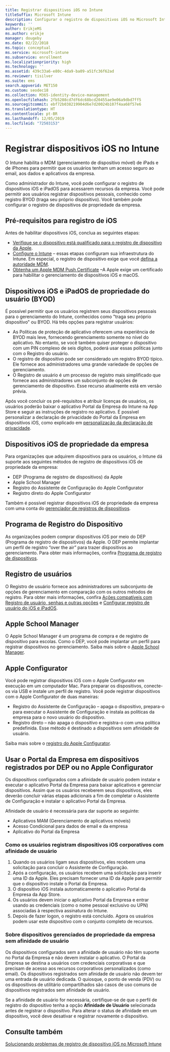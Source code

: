 ```yaml
---
title: Registrar dispositivos iOS no Intune
titleSuffix: Microsoft Intune
description: Configurar o registro de dispositivos iOS no Microsoft Intune.
keywords: ''
author: ErikjeMS
ms.author: erikje
manager: dougeby
ms.date: 02/22/2018
ms.topic: conceptual
ms.service: microsoft-intune
ms.subservice: enrollment
ms.localizationpriority: high
ms.technology: ''
ms.assetid: 439c33a6-e80c-4da9-ba09-a51fc36f62ad
ms.reviewer: tisilver
ms.suite: ems
search.appverid: MET150
ms.custom: seodec18
ms.collection: M365-identity-device-management
ms.openlocfilehash: 2fb5208cd7df6dc68bcd20455ae9e06a9dbd7ff5
ms.sourcegitcommit: ebf72b038219904d6e7d20024b107f4aa68f57e6
ms.translationtype: HT
ms.contentlocale: pt-BR
ms.lasthandoff: 12/05/2019
ms.locfileid: "72503153"
---
```

# <a name="enroll-ios-devices-in-intune"></a>Registrar dispositivos iOS no Intune

O Intune habilita o MDM (gerenciamento de dispositivo móvel) de iPads e de iPhones para permitir que os usuários tenham um acesso seguro ao email, aos dados e aplicativos da empresa.

Como administrador do Intune, você pode configurar o registro de dispositivos iOS e iPadOS para acessarem recursos da empresa. Você pode permitir aos usuários registrar dispositivos pessoais, conhecido como registro BYOD (traga seu próprio dispositivo). Você também pode configurar o registro de dispositivos de propriedade da empresa.

## <a name="prerequisites-for-ios-enrollment"></a>Pré-requisitos para registro de iOS

Antes de habilitar dispositivos iOS, conclua as seguintes etapas:

- [Verifique se o dispositivo está qualificado para o registro de dispositivo da Apple](https://support.apple.com/en-us/HT204142#eligibility).
- [Configure o Intune](../fundamentals/setup-steps.md) – essas etapas configuram sua infraestrutura do Intune. Em especial, o registro de dispositivo exige que você [defina a autoridade MDM](../fundamentals/mdm-authority-set.md).
- [Obtenha um Apple MDM Push Certificate](apple-mdm-push-certificate-get.md) –A Apple exige um certificado para habilitar o gerenciamento de dispositivos iOS e macOS.

## <a name="user-owned-ios-and-ipados-devices-byod"></a>Dispositivos iOS e iPadOS de propriedade do usuário (BYOD)

É possível permitir que os usuários registrem seus dispositivos pessoais para o gerenciamento do Intune, conhecidos como "traga seu próprio dispositivo" ou BYOD. Há três opções para registrar usuários:
- As Políticas de proteção de aplicativo oferecem uma experiência de BYOD mais leve, fornecendo gerenciamento somente no nível do aplicativo. No entanto, se você também quiser proteger o dispositivo com um PIN complexo de seis dígitos, poderá usar essas políticas junto com o Registro do usuário.
- O registro de dispositivo pode ser considerado um registro BYOD típico. Ele fornece aos administradores uma grande variedade de opções de gerenciamento.
- O Registro de usuário é um processo de registro mais simplificado que fornece aos administradores um subconjunto de opções de gerenciamento de dispositivo. Esse recurso atualmente está em versão prévia. 

Após você concluir os pré-requisitos e atribuir licenças de usuários, os usuários poderão baixar o aplicativo Portal da Empresa do Intune na App Store e seguir as instruções de registro no aplicativo. É possível personalizar a declaração de privacidade do Portal da Empresa em dispositivos iOS, como explicado em [personalização da declaração de privacidade](../apps/company-portal-app.md#privacy-statement-customization).

## <a name="company-owned-ios-devices"></a>Dispositivos iOS de propriedade da empresa

Para organizações que adquirem dispositivos para os usuários, o Intune dá suporte aos seguintes métodos de registro de dispositivos iOS de propriedade da empresa:

- DEP (Programa de registro de dispositivos) da Apple
- Apple School Manager
- Registro do Assistente de Configuração do Apple Configurator
- Registro direto do Apple Configurator

Também é possível registrar dispositivos iOS de propriedade da empresa com uma conta do [gerenciador de registros de dispositivos](device-enrollment-manager-enroll.md).

## <a name="device-enrollment-program"></a>Programa de Registro do Dispositivo

As organizações podem comprar dispositivos iOS por meio do DEP (Programa de registro de dispositivos) da Apple. O DEP permite implantar um perfil de registro “over the air” para trazer dispositivos ao gerenciamento. Para obter mais informações, confira [Programa de registro de dispositivos](device-enrollment-program-enroll-ios.md).

## <a name="user-enrollment"></a>Registro de usuários
O Registro de usuário fornece aos administradores um subconjunto de opções de gerenciamento em comparação com os outros métodos de registro. Para obter mais informações, confira [Ações compatíveis com Registro de usuário, senhas e outras opções](ios-user-enrollment-supported-actions.md) e [Configurar registro de usuário do iOS e iPadOS](ios-user-enrollment.md).

## <a name="apple-school-manager"></a>Apple School Manager

O Apple School Manager é um programa de compra e de registro de dispositivo para escolas. Como o DEP, você pode implantar um perfil para registrar dispositivos no gerenciamento. Saiba mais sobre o [Apple School Manager](apple-school-manager-set-up-ios.md).

## <a name="apple-configurator"></a>Apple Configurator

Você pode registrar dispositivos iOS com o Apple Configurator em execução em um computador Mac. Para preparar os dispositivos, conecte-os via USB e instale um perfil de registro. Você pode registrar dispositivos com o Apple Configurator de duas maneiras:

- Registro do Assistente de Configuração – apaga o dispositivo, prepara-o para executar o Assistente de Configuração e instala as políticas da empresa para o novo usuário do dispositivo.
- Registro direto – não apaga o dispositivo e registra-o com uma política predefinida. Esse método é destinado a dispositivos sem afinidade de usuário.

Saiba mais sobre o [registro do Apple Configurator](apple-configurator-enroll-ios.md).

## <a name="use-the-company-portal-on-dep-enrolled-or-apple-configurator-enrolled-devices"></a>Usar o Portal da Empresa em dispositivos registrados por DEP ou no Apple Configurator

Os dispositivos configurados com a afinidade de usuário podem instalar e executar o aplicativo Portal da Empresa para baixar aplicativos e gerenciar dispositivos. Assim que os usuários receberem seus dispositivos, eles deverão concluir várias etapas adicionais a fim de completar o Assistente de Configuração e instalar o aplicativo Portal da Empresa.

Afinidade de usuário é necessária para dar suporte ao seguinte:

- Aplicativos MAM (Gerenciamento de aplicativos móveis)
- Acesso Condicional para dados de email e da empresa
- Aplicativo do Portal da Empresa

### <a name="how-users-enroll-corporate-owned-ios-devices-with-user-affinity"></a>Como os usuários registram dispositivos iOS corporativos com afinidade de usuário

1. Quando os usuários ligam seus dispositivos, eles recebem uma solicitação para concluir o Assistente de Configuração.
2. Após a configuração, os usuários recebem uma solicitação para inserir uma ID da Apple. Eles precisam fornecer uma ID da Apple para permitir que o dispositivo instale o Portal da Empresa.
3. O dispositivo iOS instala automaticamente o aplicativo Portal da Empresa da App Store.
4. Os usuários devem iniciar o aplicativo Portal da Empresa e entrar usando as credenciais (como o nome pessoal exclusivo ou UPN) associadas à respectiva assinatura do Intune.
5. Depois de fazer logon, o registro está concluído. Agora os usuários podem usar este dispositivo com o conjunto completo de recursos.

### <a name="about-corporate-owned-managed-devices-with-no-user-affinity"></a>Sobre dispositivos gerenciados de propriedade da empresa sem afinidade de usuário

Os dispositivos configurados sem a afinidade de usuário não têm suporte no Portal da Empresa e não devem instalar o aplicativo. O Portal da Empresa se destina a usuários com credenciais corporativas e que precisam de acesso aos recursos corporativos personalizados (como email). Os dispositivos registrados sem afinidade de usuário não devem ter uma entrada de usuário dedicada. O quiosque, o ponto de venda (PDV) ou os dispositivos de utilitário compartilhados são casos de uso comuns de dispositivos registrados sem afinidade de usuário.

Se a afinidade de usuário for necessária, certifique-se de que o perfil de registro do dispositivo tenha a opção **Afinidade de Usuário** selecionada antes de registrar o dispositivo. Para alterar o status de afinidade em um dispositivo, você deve desativar e registrar novamente o dispositivo.

## <a name="see-also"></a>Consulte também

[Solucionando problemas de registro de dispositivo iOS no Microsoft Intune](https://support.microsoft.com/help/4039809)

